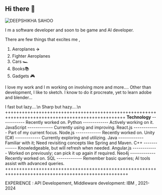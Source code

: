 ## Hi there 👋

<!--
**Deepshikha1999/Deepshikha1999** is a ✨ _special_ ✨ repository because its `README.md` (this file) appears on your GitHub profile.

Here are some ideas to get you started:

- 🔭 I’m currently working on ...
- 🌱 I’m currently learning ...
- 👯 I’m looking to collaborate on ...
- 🤔 I’m looking for help with ...
- 💬 Ask me about ...
- 📫 How to reach me: ...
- 😄 Pronouns: ...
- ⚡ Fun fact: ...
-->
![DEEPSHIKHA SAHOO](https://github.com/user-attachments/assets/72851b87-4378-49bc-8f2d-9626dfea0aac)

I m a software developer and soon to be game and AI developer.

There are few things that excites me , 
1. Aeroplanes ✈️
2. Fighter Aeroplanes
3. Cars 🏎️
4. Books📚
5. Gadgets 🎮
   
I love my work and I m working on involving more and more....
Other than development, I like to sketch. I know to do it procreate, yet to learn adobe and blender...

I fast but lazy....\n
Sharp but hazy....\n
+++++++++++++++++++++++++++++++++++++++++++++++++++++++++++++++++++++++++++++++++++++++++++++++++
**Technology** ------------ Recently worked on.
Python        ------------- Actively working on it.
JavaScript    ------------- Currently using and improving.
React.js      ------------- Part of my current focus.
Node.js       ------------- Recently worked on.
Unity (C#)    ------------- Currently exploring and utilizing.
Java          ------------- Familiar with it; Need revisiting concepts like Spring and Maven.
C++           ------------- Knowledgeable, but will refresh when needed.
Angular.js    ------------- Worked on previously; can pick it up again if required.
Neo4j         ------------- Recently worked on.
SQL           ------------- Remember basic queries; AI tools assist with advanced queries.
++++++++++++++++++++++++++++++++++++++++++++++++++++++++++++++++++++++++++++++++++++++++++++++++++




EXPERIENCE :
API Developement, Middleware development: IBM , 2021-2024

